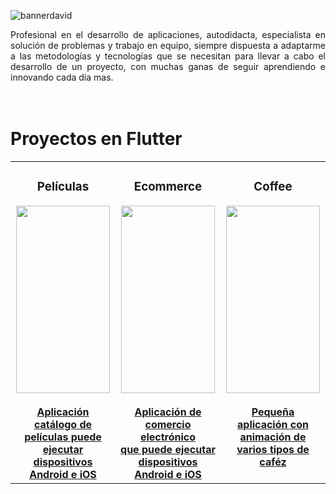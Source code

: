 ![bannerdavid](https://user-images.githubusercontent.com/114191102/211694834-15cf086a-f2a1-4400-bb00-b58f449639c1.jpg)



 
<div align="justify" margin="100"> Profesional en el desarrollo de aplicaciones, autodidacta, especialista en solución de problemas y trabajo en equipo, siempre dispuesta a adaptarme a las metodologías y tecnologías que se necesitan para llevar a cabo el desarrollo de un proyecto, con muchas ganas de seguir aprendiendo e innovando cada día mas.
   </div>
   
   <br>
   <br>
  <b><H1> Proyectos en Flutter</H1></b>
  <div align="center"> <table
  <tr>
     <div align="center"><td width="300px" height="500px"><div align="center"><b><h3>Películas</h3></b></div><div align="center"><img src="https://user-images.githubusercontent.com/114191102/211697499-611b9db3-76a2-4a12-8ce8-313f8b968973.png" height="300" width="150" /></div><br><div align="center"><a href="https://github.com/daemar/peliculas"><b>Aplicación catálogo de <br>películas puede ejecutar <br> dispositivos Android e iOS</a></b></div></td></div> 
      <div align="center"><td width="300px" height="500px"><div align="center"><b><h3>Ecommerce</h3></b></div><div align="center"><img src="https://user-images.githubusercontent.com/114191102/211705980-99862a38-d46d-48ea-9202-c348c2df9774.png" height="300" width="150" /></div><br><div align="center"><b><a href="https://github.com/daemar/ecommer">Aplicación de comercio electrónico <br> que puede ejecutar dispositivos<br> Android e iOS</a></b></div></td>
       <div align="center"><td width="300px" height="500px"><div align="center"><b><h3>Coffee</h3></b></div><div align="center"><img src="https://user-images.githubusercontent.com/114191102/211901918-72f5a81a-1edf-4bf3-960b-1a8db9d23a57.jpg" height="300" width="150" /></div><br><div align="center"><b><a href="https://github.com/daemar/coffee">Pequeña aplicación con animación de varios tipos de caféz<br><br></a></b></div></td>
  </tr></table>  </div>
  
  
